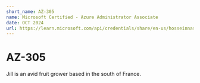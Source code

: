 ```yaml
---
short_name: AZ-305
name: Microsoft Certified - Azure Administrator Associate
date: OCT 2024
url: https://learn.microsoft.com/api/credentials/share/en-us/hosseinnassiri/5A9C21DAA67924D1?sharingId=6BE52B73542AB83C
---
```


# AZ-305

Jill is an avid fruit grower based in the south of France.
